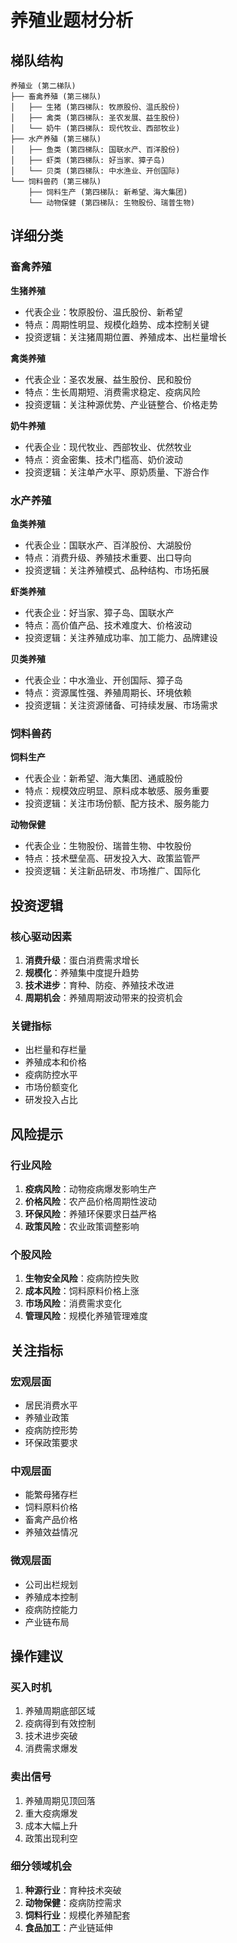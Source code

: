 # 养殖业题材分析

## 梯队结构
```
养殖业 (第二梯队)
├── 畜禽养殖 (第三梯队)
│   ├── 生猪 (第四梯队: 牧原股份、温氏股份)
│   ├── 禽类 (第四梯队: 圣农发展、益生股份)
│   └── 奶牛 (第四梯队: 现代牧业、西部牧业)
├── 水产养殖 (第三梯队)
│   ├── 鱼类 (第四梯队: 国联水产、百洋股份)
│   ├── 虾类 (第四梯队: 好当家、獐子岛)
│   └── 贝类 (第四梯队: 中水渔业、开创国际)
└── 饲料兽药 (第三梯队)
    ├── 饲料生产 (第四梯队: 新希望、海大集团)
    └── 动物保健 (第四梯队: 生物股份、瑞普生物)
```

## 详细分类

### 畜禽养殖
**生猪养殖**
- 代表企业：牧原股份、温氏股份、新希望
- 特点：周期性明显、规模化趋势、成本控制关键
- 投资逻辑：关注猪周期位置、养殖成本、出栏量增长

**禽类养殖**
- 代表企业：圣农发展、益生股份、民和股份
- 特点：生长周期短、消费需求稳定、疫病风险
- 投资逻辑：关注种源优势、产业链整合、价格走势

**奶牛养殖**
- 代表企业：现代牧业、西部牧业、优然牧业
- 特点：资金密集、技术门槛高、奶价波动
- 投资逻辑：关注单产水平、原奶质量、下游合作

### 水产养殖
**鱼类养殖**
- 代表企业：国联水产、百洋股份、大湖股份
- 特点：消费升级、养殖技术重要、出口导向
- 投资逻辑：关注养殖模式、品种结构、市场拓展

**虾类养殖**
- 代表企业：好当家、獐子岛、国联水产
- 特点：高价值产品、技术难度大、价格波动
- 投资逻辑：关注养殖成功率、加工能力、品牌建设

**贝类养殖**
- 代表企业：中水渔业、开创国际、獐子岛
- 特点：资源属性强、养殖周期长、环境依赖
- 投资逻辑：关注资源储备、可持续发展、市场需求

### 饲料兽药
**饲料生产**
- 代表企业：新希望、海大集团、通威股份
- 特点：规模效应明显、原料成本敏感、服务重要
- 投资逻辑：关注市场份额、配方技术、服务能力

**动物保健**
- 代表企业：生物股份、瑞普生物、中牧股份
- 特点：技术壁垒高、研发投入大、政策监管严
- 投资逻辑：关注新品研发、市场推广、国际化

## 投资逻辑

### 核心驱动因素
1. **消费升级**：蛋白消费需求增长
2. **规模化**：养殖集中度提升趋势
3. **技术进步**：育种、防疫、养殖技术改进
4. **周期机会**：养殖周期波动带来的投资机会

### 关键指标
- 出栏量和存栏量
- 养殖成本和价格
- 疫病防控水平
- 市场份额变化
- 研发投入占比

## 风险提示

### 行业风险
1. **疫病风险**：动物疫病爆发影响生产
2. **价格风险**：农产品价格周期性波动
3. **环保风险**：养殖环保要求日益严格
4. **政策风险**：农业政策调整影响

### 个股风险
1. **生物安全风险**：疫病防控失败
2. **成本风险**：饲料原料价格上涨
3. **市场风险**：消费需求变化
4. **管理风险**：规模化养殖管理难度

## 关注指标

### 宏观层面
- 居民消费水平
- 养殖业政策
- 疫病防控形势
- 环保政策要求

### 中观层面
- 能繁母猪存栏
- 饲料原料价格
- 畜禽产品价格
- 养殖效益情况

### 微观层面
- 公司出栏规划
- 养殖成本控制
- 疫病防控能力
- 产业链布局

## 操作建议

### 买入时机
1. 养殖周期底部区域
2. 疫病得到有效控制
3. 技术进步突破
4. 消费需求爆发

### 卖出信号
1. 养殖周期见顶回落
2. 重大疫病爆发
3. 成本大幅上升
4. 政策出现利空

### 细分领域机会
1. **种源行业**：育种技术突破
2. **动物保健**：疫病防控需求
3. **饲料行业**：规模化养殖配套
4. **食品加工**：产业链延伸
